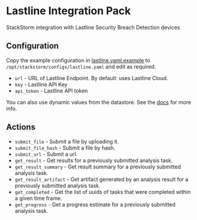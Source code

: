 # Lastline Integration Pack

StackStorm integration with Lastline Security Breach Detection devices

## Configuration

Copy the example configuration in [lastline.yaml.example](./lastline.yaml.example)
to `/opt/stackstorm/configs/lastline.yaml` and edit as required.

* `url` - URL of Lastline Endpoint. By default: uses Lastline Cloud.
* `key` - Lastline API Key
* `api_token` - Lastline API token

You can also use dynamic values from the datastore. See the
[docs](https://docs.stackstorm.com/reference/pack_configs.html) for more info.

## Actions

* `submit_file` - Submit a file by uploading it.
* `submit_file_hash` - Submit a file by hash.
* `submit_url` - Submit a url.
* `get_result` - Get results for a previously submitted analysis task.
* `get_result_summary` - Get result summary for a previously submitted analysis task.
* `get_result_artifact` - Get artifact generated by an analysis result for a previously submitted analysis task.
* `get_completed` - Get the list of uuids of tasks that were completed within a given time frame.
* `get_progress` - Get a progress estimate for a previously submitted analysis task.
